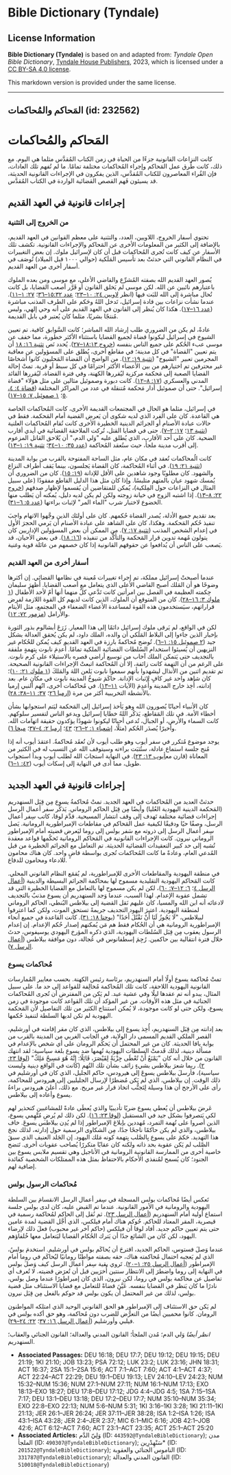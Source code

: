 # Bible Dictionary (Tyndale)

## License Information

**Bible Dictionary (Tyndale)** is based on and adapted from: _Tyndale Open Bible Dictionary_, [Tyndale House Publishers](https://tyndaleopenresources.com/), 2023, which is licensed under a [CC BY-SA 4.0 license](https://creativecommons.org/licenses/by-sa/4.0/legalcode.en).

This markdown version is provided under the same license.



--------------------------------

## المَحاكم والمُحاكمات (id: 232562)

المَحاكم والمُحاكمات
====================

كانت النزاعات القانونية جزءًا من الحياة في زمن الكتاب المُقدَّس مثلما هي اليوم. مع ذلك، كانت طُرق عمل المَحاكم وإجراء المُحاكمات مختلفة تمامًا. ما لم تُفهم تلك العادات، فإن القُراء المعاصرون للكتاب المُقدَّس، الذين يفكرون في الإجراءات القانونية الحديثة، قد يسيئون فَهم القصص القضائية الواردة في الكتاب المُقدَّس.

إجراءات قانونية في العهد القديم
-------------------------------

### من الخروج إلى التثنية

تحتوي أسفار الخروج، اللاويين، العدد، والتثنية على معظم القوانين في العهد القديم، بالإضافة إلى الكثير من المعلومات الأخرى عن المَحاكم والإجراءات القانونية. تكشف تلك الأسفار عن كيف كانت تُجرى المُحاكمات قبل أن كان لإسرائيل ملوك. إن بعض التغييرات في النظام القانوني التي حدثتْ بعد تأسيس المَلَكية (حوالي ١٠٠٠ قبل الميلاد) تُوصَف في أسفار أخرى من العهد القديم.

يُصور العهد القديم الله بصفته المُشرِّع والقاضي الأعلى، مع موسى ومن بعده الملوك باعتبارهم نائبين عن الله. لكن موسى لم يَخلق القانون أو قَرَّر أصعب القضايا، بل كانت تُحال مباشرة إلى الله للبَت فيها (انظر [لاويين ٢٤: ١٠–٢٣](https://ref.ly/Lev24:10-Lev24:23)؛ [عدد ١٥:٣٢–٣٦](https://ref.ly/Num15:32-Num15:36)؛ [٢٧: ١–١١](https://ref.ly/Num27:1-Num27:11)). عندما نشأت نزاعات بين قادة إسرائيل، تَدخل اللهُ وحَكم على الطرف المذنب مباشرة ([عدد ١٦–١٧](https://ref.ly/Num16:1-Num17:13)). هكذا كان يُنظر إلى القانون في العهد القديم على أنه وحي إلهي، وليس مُنتجًا بشريًا، مثلما كان يُعتبر في بابل القديمة.

عادةً، لم يكن من الضروري طلب إرشاد الله المباشر؛ كانت السَّوابق كافية. تم تعيين الشيوخ في إسرائيل ليكونوا قضاة لجميع القضايا باستثناء الأكثر خطورة، مما خفف عن موسى عبء الحُكم على جميع الناس بنفسه ([خروج ١٨:١٣–٢٧](https://ref.ly/Exod18:13-Exod18:27)). يُحدد نَص [تثنية ١٦: ١٨](https://ref.ly/Deut16:18) أن يتم تعيين "القضاة" في كل مدينة؛ في مقاطع أخرى، يُطلق على المسؤولين عن معاقبة المجرمين تعبير "الشيوخ" ([تثنية ١٩: ١٢](https://ref.ly/Deut19:12)). من الواضح أن القضاة المَحليون كانوا أشخاصًا غير محترفين تم اختيارهم من بين الأعضاء الأكثر احترامًا في كل سبط أو قرية. تمتْ إحالة القضايا الصعبة إلى مَحكمة مركزية ليُقررها الكهنة، وفي فترة القضاة، ليُقررها القائد المدني والعسكري ([١٧: ٨–١٢](https://ref.ly/Deut17:8-Deut17:12)). كانت دبورة وصموئيل مثالين على مثل هؤلاء "قضاة إسرائيل". حتى أن صموئيل أدار مَحكمة مُتنقلة في عدد من المراكز المختلفة ([قضاة ٤: ٤، ٥](https://ref.ly/Judg4:4-Judg4:5)؛ [١ صموئيل ٧: ١٥–١٧](https://ref.ly/1Sam7:15-1Sam7:17)).

في إسرائيل، مثلما هو الحال في المجتمعات القديمة الأخرى، كانت المُحاكمات الخاصة هي القاعدة. كان على الفرد الذي لديه شكوى أن يَعرض القضية أمام المَحكمة. فقط في حالات عبادة الأصنام أو الجرائم الدينية الخطيرة الأخرى كانت تُقام المُحاكمات العلنية ([تثنية ١٣](https://ref.ly/Deut13:1-Deut13:18)؛ [١٧: ٢–٧](https://ref.ly/Deut17:2-Deut17:7)). حتى في قضايا القتل، تُركت الملاحقة القضائية في أيدي أقارب الضحية. كان على أحد الأقارب، الذي يُطلق عليه "وَلي الدم،" أن يُلاحق القاتل المزعوم إلى أقرب مدينة ملجأ، حيث ستُعقد المُحاكمة ([عدد ٣٥: ١٠–٣٤](https://ref.ly/Num35:10-Num35:34)؛ [تثنية ١٩: ١–١٣](https://ref.ly/Deut19:1-Deut19:13)).

كانت الُمحاكمات تُعقد في مكان عام، مثل الساحة المفتوحة بالقرب من بوابة المدينة ([تثنية ٢١: ١٩](https://ref.ly/Deut21:19)). في أثناء المُحاكمة، كان القضاة يَجلسون، بينما يَقف أطراف النزاع والشهود. كان مطلوبًا وجود شاهدين على الأقل للإدانة ([١٩: ١٥](https://ref.ly/Deut19:15)). كان من الضروري أن يُمسك شهود عيان بالمتهم متلبسًا. وإذا كان مثل هذا الدليل القاطع مفقودًا (على سبيل المثال في النزاعات حول المِلكية)، يُمكن للمتقاضين أن يُقسموا لإظهار صدقهم ([خروج ٢٢: ٨–١٣](https://ref.ly/Exod22:8-Exod22:13)). إذا اشتبه الزوج في خيانة زوجته ولكن لم يكن لديه دليل، يُمكنه أن يَطلب منها الخضوع لاختبار شرب "الماء المر" لإثبات براءتها ([عدد ٥: ٦–٣١](https://ref.ly/Num5:6-Num5:31)).

بعد تقديم جميع الأدلة، يُصدر القضاة حُكمهم. كان على أولئك الذين وجَّهوا الاتهام واجبَ تنفيذ حُكم المَحكمة. وهكذا، كان على الشاهد على عبادة الأصنام أن يَرمي الحجرَ الأول في إعدام الشخص المذنب ([تثنية ١٧: ٧](https://ref.ly/Deut17:7)). من الممكن أن بعض المسؤولين الإداريين كان يتولون مُهمة تدوين قرار المَحكمة والتأكُّد من تنفيذه ([١٦: ١٨](https://ref.ly/Deut16:18)). في بعض الأحيان، قد يَصعب على الناس أن يُدافعوا عن حقوقهم القانونية إذا كان خصمهم من عائلة قوية وغنية.

### أسفار أخرى من العهد القديم

عندما أصبحتْ إسرائيل مملكة، تم إجراء تغييرات مُعينة في نظامها القضائي. إن أكثرها وضوحًا هو أن المَلك أصبح القاضي الأعلى الذي يتعامل مع أصعب القضايا. أَظهرَ سليمان حِكمته العظيمة في الفصل بين امرأتين كانت تَدَّعي كلٌ منهما أنها أمٌ لأحد الأطفال ([١ ملوك ٣: ١٦–٢٨](https://ref.ly/1Kgs3:16-1Kgs3:28)). كان من المتوقع أن الملوك، الذين كانت لديهم كل القوة اللازمة لفرض قراراتهم، سيَستخدمون هذه القوة لمساعدة الأعضاء الضعفاء في المجتمع، مثل الأيتام والأرامل ([مزمور ٧٢: ١٢](https://ref.ly/Ps72:12)).

لكن في الواقع، لم يَرقى ملوك إسرائيل دائمًا إلى هذا المعيار. زَرَعَ أبشالوم بذور الثورة بإخبار الذين جاءوا إلى البلاط المَلَكي أن والده، الملك داود، لم يكن يُحقق العدالة بشكل جيد ([٢ صموئيل ١٥: ١–٦](https://ref.ly/2Sam15:1-2Sam15:6)). تُوضح مُحاكمةٌ بارزة في العهد القديم كيف يُمكن للحُكام غير النزيهين أن يُسيئوا استخدام السُلطات القضائية الملكية تمامًا. أُعدِمَ نابوت بِتهمةٍ ملفقة بالتجديف حتى يَتمكن الملك آخاب من توسيع أراضي قصره بالاستيلاء على كرم نابوت. على الرغم من أن التهمة كانت زائفة، إلا أن المُحاكمة اتبعتْ الإجراءات القانونية الصحيحة. تم تقديم اثنين من الأنذال ليشهدوا بأنهم سمعوا نابوت يَلعن اللهَ والمَلكَ ([١ ملوك ٢١: ١٠](https://ref.ly/1Kgs21:10))؛ كان شاهد واحد غير كافٍ لإثبات الإدانة. حاكَمَ شيوخُ المدينة نابوت في مكانٍ عام. بعد إدانته، أُخِذ خارج المدينة وأُعدِمَ (الآيات [١١–١٣](https://ref.ly/1Kgs21:11-1Kgs21:13)). في مُحاكمات أخرى، اتُهم النبي إرميا بالأنشطة التخريبية أكثر من مرة ([إرميا ٢٦](https://ref.ly/Jer26:1-Jer26:24)؛ [٣٧: ١١–٣٨: ٢٨](https://ref.ly/Jer37:11-Jer38:28)).

كان الأنبياء أحيانًا يُصورون الله وهو يَأخذ إسرائيل إلى المَحكمة ليَتم استجوابها بشأن أخطاء الأمة. في تلك المَقاطع، يَذكُر اللهُ خطايا إسرائيل ويدعو الناس لتفسير سلوكهم. كانت السماء والأرض، أو الجبال، تُدعى أحيانًا ليكونوا شهودًا يؤكدون حقيقة اتهامات الله. وأخيرًا يُصدَر الحُكم (مثلًا، [إشعياء ١: ٢–٢٦](https://ref.ly/Isa1:2-Isa1:26)؛ [٤٣](https://ref.ly/Isa43:1-Isa43:28)؛ [إرميا ٢: ٤–٣٧](https://ref.ly/Jer2:4-Jer2:37)؛ [ميخا ٦](https://ref.ly/Mic6:1-Mic6:16)).

يوجد موضوع مُتكرر في سفر أيوب وهو طلب أيوب لأن تُعقَد مُحاكمةٌ. اعتقدَ أيوب أنه إذا مُنح جلسة استماع عادلة، ستُثبَت براءته وسيتوقف الله عن التسبب له في الكثير من المعاناة (قارن مع[أيوب ١٣: ٢٣](https://ref.ly/Job13:23)). في النهاية استجابَ الله لطلب أيوب وبدأ استجواب طويل، مما أدى في النهاية إلى إسكات أيوب ([٤٢: ١–٦](https://ref.ly/Job42:1-Job42:6)).

إجراءات قانونية في العهد الجديد
-------------------------------

حدثتْ العديد من المُحاكمات في العهد الجديد. تمتْ مُحاكمةُ يسوع مِن قِبَل السنهدريم (المَحكمة الدينية اليهودية العُليا) وأيضًا مِن قِبَل الحاكم الروماني. يَذكُر سفر أعمال الرسل إجراءات قضائية مختلفة تَهدف إلى وقف انتشار المسيحية. قدَّمَ لوقا، كاتب سِفر أعمال الرسل، وصفًا حيًا ودقيقًا لكيفية عمل المَحاكم في مقاطعات الإمبراطورية الرومانية. يَصل سِفر أعمال الرسل إلى ذروته مع سَفر بولس إلى روما ليَعرض قضيته أمام الإمبراطور الروماني نيرون. كانت الإجراءات القانونية في المَحاكم الرومانية تَحكُمها قواعد معقدة تُشبه إلى حد كبير التعقيدات القضائية الحديثة. تم التعامل مع الجرائم الخطيرة من قبل المُدعي العام، وعادةً ما كانت المُحاكمات تُجرى بواسطة قاضٍ واحد. كان هناك محامون للادعاء ومحامون للدفاع.

في منطقة اليهودية والمقاطعات الأخرى للإمبراطورية، لم يُقمَع النظام القانوني المحلي. كانت المَحاكم اليهودية التقليدية مسموح لها بمحاكمة الجرائم البسيطة والدينية ([أعمال الرسل ٤](https://ref.ly/Acts4:1-Acts4:37)؛ [٦: ١٢–٧: ٦٠](https://ref.ly/Acts6:12-Acts7:60))، لكن لم يكن مسموح لها بالتعامل مع القضايا الخطيرة التي قد تشمل عقوبة الإعدام. لهذا السبب، عندما وَجد السنهدريم أن يسوع مذنبٌ بالتجديف لادعائه أنه ابن الله والمسيا، كان عليهم نَقل القضية إلى بيلاطس البُنطي، الحاكم الروماني لمنطقة اليهودية. اعتبرَ اليهود التجديف جريمةً تستحق الموت، ولكن كما اعترفوا لبيلاطس، "لَا يَجُوزُ لَنَا أَنْ نَقْتُلَ أَحَدًا" ([يوحنا ١٨: ٣١](https://ref.ly/John18:31)). كانت القاعدة في جميع أنحاء الإمبراطورية الرومانية هي أن الحُكام فقط هم مَن يُمكنهم إصدار حُكم الإعدام. إن إعدام الرسول يعقوب مِن قِبَل السُلطات اليهودية، الذي ذكره المؤرخ اليهودي يوسيفوس، حدثَ خلال فترة انتقالية بين حاكمين. رُجِمَ إسطفانوس في عُجالة، دون موافقة بيلاطس ([أعمال الرسل ٧](https://ref.ly/Acts7:1-Acts7:60)).

### مُحاكمات يسوع

تمتْ مُحاكمة يسوع أولًا أمام السنهدريم، برئاسة رئيس الكهنة. بحسب معايير المُمارسات القانونية اليهودية اللاحقة، كانت تلك المُحاكمة مُخالِفة للقواعد إلى حد ما. على سبيل المثال، يبدو أنه تم عقدها ليلًا وفي عشية عيد. لم يَكن من المفترض أن تُجرى المُحاكمات الجنائية في مثل هذه الأوقات. من غير المؤكد أن تلك القواعد كانت موجودة في زمن يسوع، ولكن حتى لو كانت موجودة، لا يُمكن استنتاج الكثير من تلك التفاصيل لأن المَحكمة اليهودية لم تكن لديها السلطة لتنفيذ حُكمها.

بعد إدانته مِن قِبَل السنهدريم، أُخِذ يسوع إلى بيلاطس، الذي كان مقر إقامته في أورشليم، القصر الملكي القديم المسمى دار الولاية، في الجانب الغربي من المدينة بالقرب من بوابة يافا الحديثة. كان من غير المحتمل أن يَحكُم الرومان على أي شخص بالإعدام في مسألة دينية، لذلك قَدمتْ السلطات اليهودية تُهمها ضد يسوع بلغة سياسية: لقد انتهك القانون من خلال أنه كان "يَمْنَعُ أَنْ تُعْطَى جِزْيَةٌ لِقَيْصَرَ، قَائِلًا: إِنَّهُ هُوَ مَسِيحٌ مَلِكٌ" ([لوقا ٢٣: ٢](https://ref.ly/Luke23:2)). ربما شعرَ بيلاطس بشيءٍ زائف بشأن تلك التُهم (كانت في الواقع دينية وليست سياسية)، فأرسلَ بيلاطس يسوعَ إلى هيرودس، حاكم الجليل، الذي كان في أورشليم في ذلك الوقت. إن بيلاطس، الذي لم يَكن مُضطرًا لإرسال الجليليين إلى هيرودس للمحاكمة، رأى على الأرجح أن هذا وسيلة لِتَجنُّب اتخاذ قرار غير مريح. مع ذلك، أَعلنَ هيرودس براءةُ يسوع وأعاده إلى بيلاطس.

عَرضَ بيلاطس أن يُعطي يسوع ضربًا تأديبيًا والذي يُعطَى عادةً للمشاغبين كتحذير لهم لكي يَتصرفوا بشكل جيد في المستقبل ([لوقا ٢٣: ١٦](https://ref.ly/Luke23:16)). لكن ذلك لم يُرضِ مُتَّهِمي يسوع، الذين أصروا على تُهمة التمرد، مُهددين بإبلاغ الإمبراطور إذا لم يُدِن بيلاطس يسوعَ. خاف بيلاطس، والذي لم يكن حاكمًا ناجحًا جدًا، مِن الشكاوى الرسمية حول إدارته، لذلك نجحَ هذا التهديد. حَكمَ على يسوع بِالصَّلب بِتهمة كونه مَلك اليهود. إن الجَلد العنيف الذي سبقَ الصَّلب لم يَكن عقوبة بحد ذاته ولكنه كان عقابًا متكررًا يُصاحب عقوبات أخرى. تَتضح خاصية أخرى من الممارسة القانونية الرومانية في الأناجيل وهي تقسيم ملابس يسوع بين الجنود؛ كان يُسمح لمُنفذي الأحكام بالاحتفاظ بمثل هذه الممتلكات الشخصية كفائدة إضافية لهم.

### مُحاكمات الرسول بولس

تَعكس أيضًا مُحاكمات بولس المسجلة في سِفر أعمال الرسل الانقسامَ بين السلطة اليهودية والرومانية في الأمور القانونية. عندما تم القبض عليه، كان لدى بولس جلسة استماع أولية أمام السنهدريم ([أعمال الرسل ٢٣](https://ref.ly/Acts23:1-Acts23:35)). ثم نُقل إلى الحاكم لمُحاكمة رسمية في قيصرية، المقر المعتاد للحاكم. حُوكم هناك أمام فيلكس، الذي أَجَّل القضية لمدة عامين حتى يتم تعيين حاكم جديد. أفاد لوقا أن فيلكس (حاكم آخر غير محبوب) فعلَ ذلك لإرضاء اليهود، لكن كان من الشائع جدًا أن يَترك الحُكام القضايا ليَتعامل معها خُلفاؤهم.

عندما وَصلَ فستوس، الحاكم الجديد، اقترحَ أن يُحاكَم بولس في أورشليم. استخدمَ بولسُ، الذي لم يَعجبه احتمال مُحاكمته هناك، حقه بصفته مواطنًا رومانيًا ليُحاكَم في روما أمام الإمبراطور ([أعمال الرسل ٢٥: ١–٢٠](https://ref.ly/Acts25:1-Acts25:20)). تَروي بقية سِفر أعمال الرسل كيف وَصلَ بولس في النهاية إلى روما واضطرَ إلى الانتظار سنتين أُخرَيين قبل أن تُعرَض قضيته. لا تُعرف أي تفاصيل عن محاكمة بولس في روما، لكن نيرون، الذي كان إمبراطورًا عندما وصل بولس، نادرًا ما كان يَنظر في القضايا بنفسه. عَيَّنَ قضاةً للتعامل مع قضايا الاستئناف مثل قضية بولس، لذلك من غير المحتمل أن يكون بولس قد حوكم بالفعل مِن قِبَل نيرون.

لم يَكن حق الاستئناف إلى الإمبراطور هو الحق القانوني الوحيد الذي امتلكه المواطنون الرومان. كانوا محميين أيضًا من التعرُّض للضرب دون مُحاكمة، وهو حق أكده بولس في فيلبي وأورشليم ([أعمال الرسل ١٦: ٣٧](https://ref.ly/Acts16:37)؛ [٢٢: ٢٤–٢٩](https://ref.ly/Acts22:24-Acts22:29)).

*انظر أيضًا* وَلي الدم؛ مُدن الملجأ؛ القانون المدني والعدالة؛ القانون الجنائي والعقاب؛ السنهدريم.

* **Associated Passages:** DEU 16:18; DEU 17:7; DEU 19:12; DEU 19:15; DEU 21:19; 1KI 21:10; JOB 13:23; PSA 72:12; LUK 23:2; LUK 23:16; JHN 18:31; ACT 16:37; 2SA 15:1–2SA 15:6; ACT 7:1–ACT 7:60; ACT 4:1–ACT 4:37; ACT 22:24–ACT 22:29; DEU 19:1–DEU 19:13; LEV 24:10–LEV 24:23; NUM 15:32–NUM 15:36; NUM 27:1–NUM 27:11; NUM 16:1–NUM 17:13; EXO 18:13–EXO 18:27; DEU 17:8–DEU 17:12; JDG 4:4–JDG 4:5; 1SA 7:15–1SA 7:17; DEU 13:1–DEU 13:18; DEU 17:2–DEU 17:7; NUM 35:10–NUM 35:34; EXO 22:8–EXO 22:13; NUM 5:6–NUM 5:31; 1KI 3:16–1KI 3:28; 1KI 21:11–1KI 21:13; JER 26:1–JER 26:24; JER 37:11–JER 38:28; ISA 1:2–ISA 1:26; ISA 43:1–ISA 43:28; JER 2:4–JER 2:37; MIC 6:1–MIC 6:16; JOB 42:1–JOB 42:6; ACT 6:12–ACT 7:60; ACT 23:1–ACT 23:35; ACT 25:1–ACT 25:20
* **Associated Articles:** وَلِيّ الدَّم (ID: `443592@TyndaleBibleDictionary`); مدن الملجأ (ID: `490307@TyndaleBibleDictionary`); سَنْهِدْرِين* (ID: `201522@TyndaleBibleDictionary`); الناموس الجنائي والعقوبة (ID: `331787@TyndaleBibleDictionary`); القانون المدني والعدالة (ID: `510018@TyndaleBibleDictionary`)

